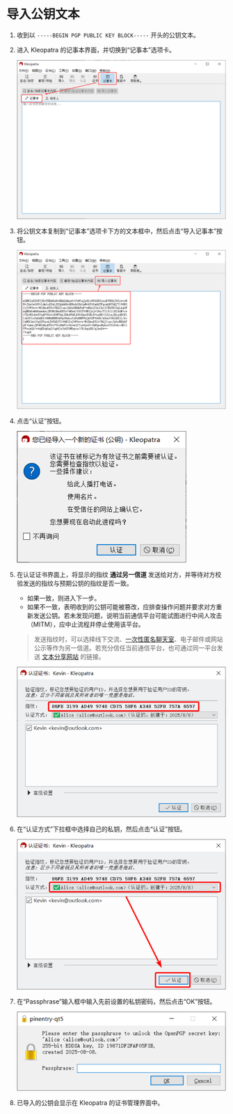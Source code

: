 # 导入公钥文本

1. 收到以 `-----BEGIN PGP PUBLIC KEY BLOCK-----` 开头的公钥文本。

2. 进入 Kleopatra 的记事本界面，并切换到“记事本”选项卡。

    ![记事本](shared/notepad.png)

3. 将公钥文本复制到“记事本”选项卡下方的文本框中，然后点击“导入记事本”按钮。

    ![粘贴公钥和导入记事本](import-public-key/paste-and-import.png)

4. 点击“认证”按钮。

    ![开始认证公钥](import-public-key/start-certifying.png)

5. <a id="fingerprint"></a>在认证证书界面上，将显示的指纹 **通过另一信道** 发送给对方，并等待对方校验发送的指纹与预期公钥的指纹是否一致。

    - 如果一致，则进入下一步。
    - 如果不一致，表明收到的公钥可能被篡改，应排查操作问题并要求对方重新发送公钥。若未发现问题，说明当前通信平台可能试图进行中间人攻击（MITM），应中止流程并停止使用该平台。

    > 发送指纹时，可以选择线下交流、[一次性匿名聊天室](../communication-platform.md)、电子邮件或网站公示等作为另一信道。若充分信任当前通信平台，也可通过同一平台发送 [文本分享网站](../pastebin.md) 的链接。

    ![检查指纹](import-public-key/check-fingerprint.png)

6. 在“认证方式”下拉框中选择自己的私钥，然后点击“认证”按钮。

    ![认证公钥](import-public-key/certify.png)

7. 在“Passphrase”输入框中输入先前设置的私钥密码，然后点击“OK”按钮。

    ![输入私钥密码](shared/enter-private-key-passphrase.png)

8. 已导入的公钥会显示在 Kleopatra 的证书管理界面中。